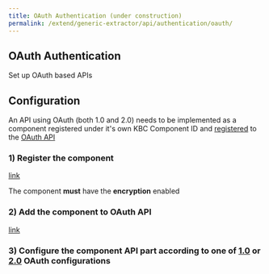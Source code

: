 ```yaml
---
title: OAuth Authentication (under construction)
permalink: /extend/generic-extractor/api/authentication/oauth/
---
```


## OAuth Authentication
Set up OAuth based APIs

## Configuration
An API using OAuth (both 1.0 and 2.0) needs to be implemented as a component registered under it's own KBC Component ID and [registered](http://docs.oauthv2.apiary.io/#reference/manage/addlist-supported-api/add-new-component) to the [OAuth API](http://docs.oauthv2.apiary.io/)

### 1) Register the component
[link](/extend/registration/)

The component **must** have the **encryption** enabled

### 2) Add the component to OAuth API
[link](http://docs.oauthv2.apiary.io/#reference/manage/addlist-supported-api/add-new-component)

### 3) Configure the component API part according to one of [1.0](/extend/generic-extractor/authentication/oauth/10/) or [2.0](/extend/generic-extractor/authentication/oauth/20/) OAuth configurations
